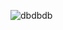 ![dbdbdb](https://github.com/sibghatcodez/CSharp-Work/assets/118879569/d75f0ff1-7c62-468a-8647-bdd64f9d413f)
